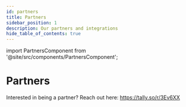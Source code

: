 ```yaml
---
id: partners
title: Partners
sidebar_position: 1
description: Our partners and integrations
hide_table_of_contents: true
---
```


import PartnersComponent from '@site/src/components/PartnersComponent';

# Partners

Interested in being a partner? Reach out here: https://tally.so/r/3Ev6XX

<PartnersComponent />
